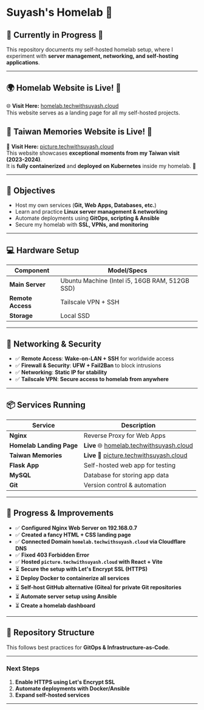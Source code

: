 # Suyash's Homelab 🚀

## **🚧 Currently in Progress 🚧**
This repository documents my self-hosted homelab setup, where I experiment with **server management, networking, and self-hosting applications**.

---

## **🌍 Homelab Website is Live! 🎉**
🌐 **Visit Here:** [homelab.techwithsuyash.cloud](http://homelab.techwithsuyash.cloud)  
This website serves as a landing page for all my self-hosted projects.

## **📸 Taiwan Memories Website is Live! 🎉**
📸 **Visit Here:** [picture.techwithsuyash.cloud](http://picture.techwithsuyash.cloud)  
This website showcases **exceptional moments from my Taiwan visit (2023-2024)**.  
It is **fully containerized** and **deployed on Kubernetes** inside my homelab. 🚀

---

## **🎯 Objectives**
- Host my own services (**Git, Web Apps, Databases, etc.**)
- Learn and practice **Linux server management & networking**
- Automate deployments using **GitOps, scripting & Ansible**
- Secure my homelab with **SSL, VPNs, and monitoring**

---

## **💻 Hardware Setup**
| Component       | Model/Specs |
|---------------|------------|
| **Main Server** | Ubuntu Machine (Intel i5, 16GB RAM, 512GB SSD) |
| **Remote Access** | Tailscale VPN + SSH |
| **Storage** | Local SSD |

---

## **📡 Networking & Security**
- ✅ **Remote Access**: **Wake-on-LAN + SSH** for worldwide access
- ✅ **Firewall & Security**: **UFW + Fail2Ban** to block intrusions
- ✅ **Networking**: **Static IP for stability**
- ✅ **Tailscale VPN**: **Secure access to homelab from anywhere**

---

## **📦 Services Running**
| Service  | Description |
|---------|------------|
| **Nginx** | Reverse Proxy for Web Apps |
| **Homelab Landing Page** | **Live** 🌐 [homelab.techwithsuyash.cloud](http://homelab.techwithsuyash.cloud) |
| **Taiwan Memories** | **Live** 📸 [picture.techwithsuyash.cloud](http://picture.techwithsuyash.cloud) |
| **Flask App** | Self-hosted web app for testing |
| **MySQL** | Database for storing app data |
| **Git** | Version control & automation |

---

## **🔧 Progress & Improvements**
- ✅ **Configured Nginx Web Server on 192.168.0.7**
- ✅ **Created a fancy HTML + CSS landing page**
- ✅ **Connected Domain `homelab.techwithsuyash.cloud` via Cloudflare DNS**
- ✅ **Fixed 403 Forbidden Error**
- ✅ **Hosted `picture.techwithsuyash.cloud` with React + Vite**
- ⏳ **Secure the setup with Let's Encrypt SSL (HTTPS)**
- ⏳ **Deploy Docker to containerize all services**
- ⏳ **Self-host GitHub alternative (Gitea) for private Git repositories**
- ⏳ **Automate server setup using Ansible**
- ⏳ **Create a homelab dashboard**

---

## **📌 Repository Structure**
This follows best practices for **GitOps & Infrastructure-as-Code**.

---

### **Next Steps**
1. **Enable HTTPS using Let's Encrypt SSL**
2. **Automate deployments with Docker/Ansible**
3. **Expand self-hosted services**

---

